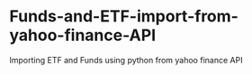 # Funds-and-ETF-import-from-yahoo-finance-API
Importing ETF and Funds using python from yahoo finance API
